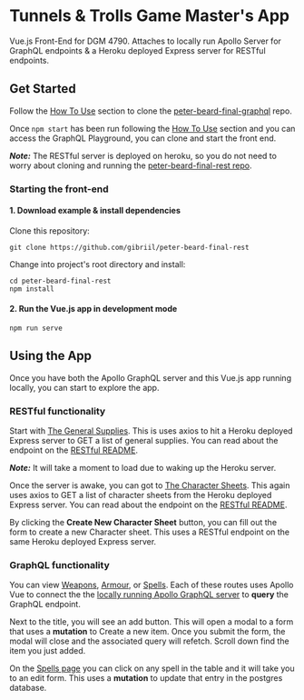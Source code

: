 # Tunnels & Trolls Game Master's App
Vue.js Front-End for DGM 4790. Attaches to locally run Apollo Server for GraphQL endpoints & a Heroku deployed Express server for RESTful endpoints.

## Get Started
Follow the [How To Use](https://github.com/gibriil/peter-beard-final-graphql#how-to-use) section to clone the [peter-beard-final-graphql](https://github.com/gibriil/peter-beard-final-graphql) repo.

Once ```npm start``` has been run following the [How To Use](https://github.com/gibriil/peter-beard-final-graphql#how-to-use) section and you can access the GraphQL Playground, you can clone and start the front end.

__*Note:*__ The RESTful server is deployed on heroku, so you do not need to worry about cloning and running the [peter-beard-final-rest repo](https://github.com/gibriil/peter-beard-final-rest).

### Starting the front-end
#### 1. Download example & install dependencies

Clone this repository:

```
git clone https://github.com/gibriil/peter-beard-final-rest
```

Change into project's root directory and install:

```
cd peter-beard-final-rest
npm install
```
#### 2. Run the Vue.js app in development mode

```
npm run serve
```

## Using the App
Once you have both the Apollo GraphQL server and this Vue.js app running locally, you can start to explore the app.

### RESTful functionality
Start with [The General Supplies](http://localhost:8080/gm-guide/supplies). This is uses axios to hit a Heroku deployed Express server to GET a list of general supplies. You can read about the endpoint on the [RESTful README](https://github.com/gibriil/peter-beard-final-rest#get-all-general-supplies).

__*Note:*__ It will take a moment to load due to waking up the Heroku server.

Once the server is awake, you can got to [The Character Sheets](http://localhost:8080/character). This again uses axios to GET a list of character sheets from the Heroku deployed Express server. You can read about the endpoint on the [RESTful README](http://localhost:8080/character).

By clicking the __Create New Character Sheet__ button, you can fill out the form to create a new Character sheet. This uses a RESTful endpoint on the same Heroku deployed Express server.

### GraphQL functionality
You can view [Weapons](http://localhost:8080/gm-guide/weapons), [Armour](http://localhost:8080/gm-guide/armour), or [Spells](http://localhost:8080/gm-guide/spells). Each of these routes uses Apollo Vue to connect the the [locally running Apollo GraphQL server](http://localhost:4000/) to __query__ the GraphQL endpoint.

Next to the title, you will see an add button. This will open a modal to a form that uses a __mutation__ to Create a new item. Once you submit the form, the modal will close and the associated query will refetch. Scroll down find the item you just added.

On the [Spells page](http://localhost:8080/gm-guide/spells) you can click on any spell in the table and it will take you to an edit form. This uses a __mutation__ to update that entry in the postgres database.